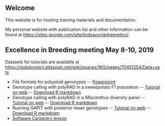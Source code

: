 ## Welcome

This website is for hosting training materials and documentation.

My personal website with publication list and other information can be found
at <https://sites.google.com/site/lindsayvclarkgenetics/>.

## Excellence in Breeding meeting May 8-10, 2019

Datasets for tutorials are available at
<https://gobiiproject.atlassian.net/wiki/spaces/WG/pages/70451254/Data+sets>

* File formats for polyploid genotypes -- [Powerpoint](excellence_in_breeding/File_formats_for_polyploid_genotypes.pdf)
* Genotype calling with polyRAD in a sweetpotato F1 population -- [Tutorial on web](excellence_in_breeding/sweetpotato_F1_polyRAD_tutorial.html) -- [Download R markdown](excellence_in_breeding/sweetpotato_F1_polyRAD_tutorial.Rmd)
* Genotype calling with polyRAD in a *Miscanthus* diversity panel -- [Tutorial on web](excellence_in_breeding/polyRAD_diversity_panel.html) -- [Download R markdown](excellence_in_breeding/polyRAD_diversity_panel.Rmd)
* Running GAPIT with posterior mean genotypes -- [Tutorial on web](excellence_in_breeding/GAPIT_tetraploid.html) -- [Download R markdown](excellence_in_breeding/GAPIT_tetraploid.Rmd)
* [Software Carpentry lesson](https://swc-uiuc.github.io/2019-05-10-cip/)
